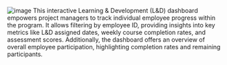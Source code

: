 ![image](https://github.com/shamiulkarim11/L-D-Dashboard-in-MS-Excel/assets/158545323/eb786838-8019-4e06-8065-441c5a94c79e)
This interactive Learning & Development (L&D) dashboard empowers project managers to track individual employee progress within the program. It allows filtering by employee ID, providing insights into key metrics like L&D assigned dates, weekly course completion rates, and assessment scores. Additionally, the dashboard offers an overview of overall employee participation, highlighting completion rates and remaining participants.

